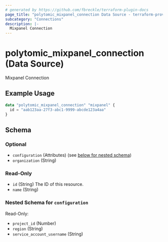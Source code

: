 ```yaml
---
# generated by https://github.com/fbreckle/terraform-plugin-docs
page_title: "polytomic_mixpanel_connection Data Source - terraform-provider-polytomic"
subcategory: "Connections"
description: |-
  Mixpanel Connection
---
```


# polytomic_mixpanel_connection (Data Source)

Mixpanel Connection

## Example Usage

```terraform
data "polytomic_mixpanel_connection" "mixpanel" {
  id = "aab123aa-27f3-abc1-9999-abcde123a4aa"
}
```

<!-- schema generated by tfplugindocs -->
## Schema

### Optional

- `configuration` (Attributes) (see [below for nested schema](#nestedatt--configuration))
- `organization` (String)

### Read-Only

- `id` (String) The ID of this resource.
- `name` (String)

<a id="nestedatt--configuration"></a>
### Nested Schema for `configuration`

Read-Only:

- `project_id` (Number)
- `region` (String)
- `service_account_username` (String)


